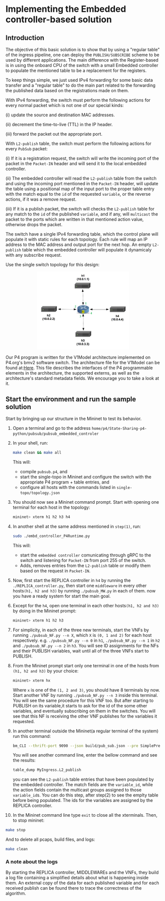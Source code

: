 # Implementing the Embedded controller-based solution

## Introduction

The objective of this basic solution is to show that by using a "regular table" of the ingress pipeline, one can deploy the
`PUBLISH/SUBSCRIBE` scheme to be used by different applications. The main difference with the Register-based is in using the
onboard CPU of the switch with a small Embedded controller to populate the mentioned table to be a replacement for the 
registers. 

To keep things simple, we just used IPv4 forwarding for some basic
data transfer and a "regular table" to do the main part related to the
forwarding the published data based on the registrations made on them.

With IPv4 forwarding, the switch must perform the following actions
for every normal packet which is not one of our special kinds:

(i) update the source and destination MAC addresses.

(ii) decrement the time-to-live (TTL) in the IP header.

(iii) forward the packet out the appropriate port.


With `L2-publish` table, the switch must perform the following
actions for every `PubSub` packet:

(i) If it is a registration request, the switch will write the incoming port 
    of the packet in the `Packet-IN` header and will send it to the local
    embedded controller.
    
(ii) The embedded controller will read the `L2-publish` table from the switch 
    and using the incoming port mentioned in the `Packet-IN` header, will update 
    the table using a positional map of the input port to the proper table entry
    with the match equal to the `id` of the requested `variable`, or the reverse 
    actions, if it was a remove request.
    
(iii) If it is a publish packet, the switch will checks the `L2-publish` table
    for any match to the `id` of the published `variable`, and if any,
    will `multicast` the packet to the ports which are written in that
    mentioned action value, otherwise drops the packet.
    

The switch have a single IPv4 forwarding table, which the control plane
will populate it with static rules for each topology. Each rule will map
an IP address to the MAC address and output port for the next hop.
An empty `L2-publish` table which the embedded controller will populate 
it dynamicaly with any subscribe request.

Use the single switch topology for this design:
   <p align="center">
    <img src="./single-topo/single-topo.png" width="300" heigth="300" />
   </p>

Our P4 program is written for the V1Model architecture implemented
on P4.org's bmv2 software switch. The architecture file for the V1Model
can be found at:[Here](/usr/local/share/p4c/p4include/v1model.p4). This file
describes the interfaces of the P4 programmable elements in the architecture,
the supported externs, as well as the architecture's standard metadata
fields. We encourage you to take a look at it.

## Start the environment and run the sample solution

Start by bringing up our structure in the Mininet to test its behavior.

1. Open a terminal and go to the address 
`home/p4/State-Sharing-p4-python/pubsub/pubsub_embedded_controler`

2. In your shell, run:
   ```bash
   make clean && make all
   ```
   This will:
   * compile `pubsub.p4`, and
   * start the single-topo in Mininet and configure the switch with
   the appropriate P4 program + table entries, and
   * configure all hosts with the commands listed in
   `single-topo/topology.json`

3. You should now see a Mininet command prompt. Start with opening
   one terminal for each host in the topology:
   ```bash
   mininet> xterm h1 h2 h3 h4
   ```

4. In another shell at the same address mentioned in `step(1)`, run:
   ```bash
   sudo ./embd_controller_P4Runtime.py
   ```
   This will:
   * start the `embedded controller` comunicating through gRPC to the 
   switch and listening for `Packet-IN` from port 255 of the switch.
   * Adds, removes entries from the `L2-publish` table or modify them
   based on the request in `Packet-IN`.


5. Now, first start the REPLICA controller in `h4` by running the
   `./REPLICA_controller.py`, then start one `middleware` in every
   other hosts`(h1, h2 and h3)` by running `./pubsub_MW.py` in each of
   them. now you have a ready system for start the main goal.

6. Except for the `h4`, open one terminal in each other hosts`(h1, h2
   and h3)` by doing in the Mininet prompt:
   ```bash
   mininet> xterm h1 h2 h3
   ```

7. For simplicity, in each of the three new terminals, start the
   VNFs by running `./pubsub_NF.py --n X`, which `X` is `(0, 1 and 2)`
   for each host respectively.
   e.g. `./pubsub_NF.py --n 0` in `h1`, `./pubsub_NF.py --n 1` in `h2` and
   `./pubsub_NF.py --n 2` in `h3`. You will see ID assignments for the
   NFs and their PUBLISH variables, wait until all of the three VNFs
   start to PUBLISH.

8. From the Mininet prompt start only one terminal in one of the
   hosts from `(h1, h2 and h3)` by your choice:
   ```bash
   mininet> xterm hx
   ```
   Where `x` is one of the `(1, 2 and 3)`, you should have 8 terminals by now.
   Start another VNF by running `./pubsub_NF.py --n 3` inside this terminal. 
   You will see the same procedure for this VNF too. But after starting to
   PUBLISH on its variable,it starts to ask for the id of the some other variables,
   and eventually subscribing on them in the switches. You will see that this 
   NF is receiving the other VNF publishes for the variables it requested.

9. In another terminal outside the Mininet(a regular terminal of the
   system) run this command:
   ```bash
   bm_CLI --thrift-port 9090 --json build/pub_sub.json --pre SimplePreLAG
   ```
   You will see another command line, enter the bellow command and see
   the results:
   ```bash
   table_dump MyIngress.L2_publish
   ```
   you can see the `L2-publish` table entries that have been populated by the
   embedded controller. The match fields are the `variable_id`, while 
   the action fields contain the multicast groups assigned to those `variable_id`s.
   You can do this step, after step(2) to see the emplty table before being populated.
   The ids for the variables are assigned by the REPLICA controller.
   
 10. In the Mininet command line type `exit` to close all the xterminals.
   Then, to stop mininet:
   ```bash
   make stop
   ```
   And to delete all pcaps, build files, and logs:
   ```bash
   make clean
   ```

### A note about the logs

By starting the REPLICA controller, MIDDLEWAREs and the VNFs, they build
a log file containing a simplified details about what is happening inside
them. An external copy of the data for each published variable and for
each received publish can be found there to trace the correctness of the
algorithm.
